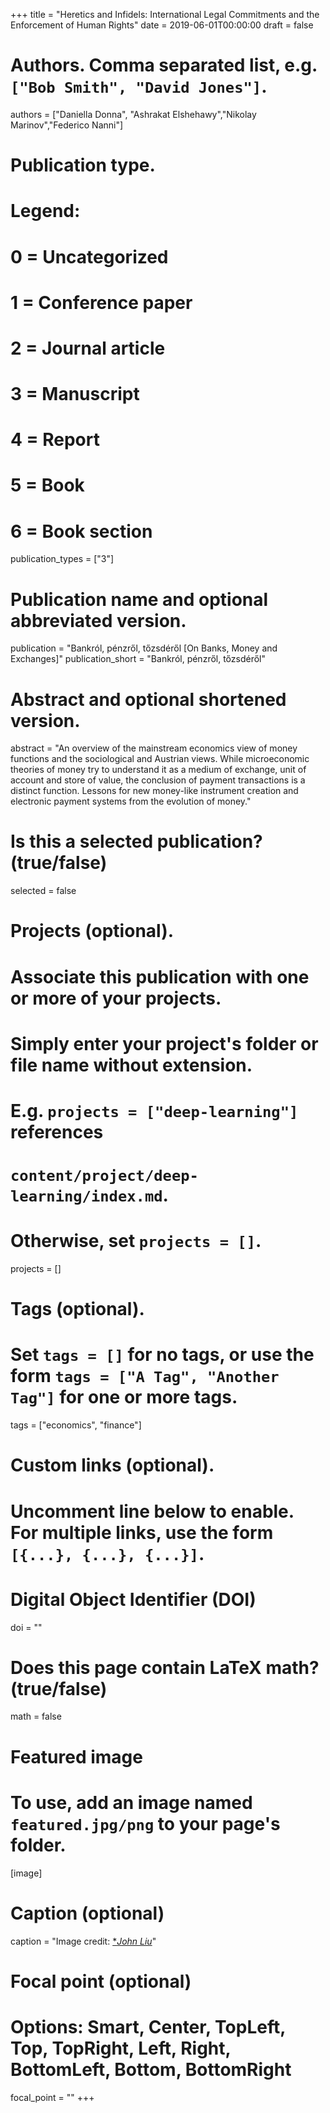 +++
title = "Heretics and Infidels: International Legal Commitments and the Enforcement of Human
Rights"
date = 2019-06-01T00:00:00
draft = false

# Authors. Comma separated list, e.g. `["Bob Smith", "David Jones"]`.
authors = ["Daniella Donna", "Ashrakat Elshehawy","Nikolay Marinov","Federico Nanni"]

# Publication type.
# Legend:
# 0 = Uncategorized
# 1 = Conference paper
# 2 = Journal article
# 3 = Manuscript
# 4 = Report
# 5 = Book
# 6 = Book section
publication_types = ["3"]

# Publication name and optional abbreviated version.
publication = "Bankról, pénzről, tőzsdéről [On Banks, Money and Exchanges]"
publication_short = "Bankról, pénzről, tőzsdéről"

# Abstract and optional shortened version.
abstract = "An overview of the mainstream economics view of money functions and the sociological and Austrian views. While microeconomic theories of money try to understand it as a medium of exchange, unit of account and store of value, the conclusion of payment transactions is a distinct function. Lessons for new money-like instrument creation and electronic payment systems from the evolution of money."

# Is this a selected publication? (true/false)
selected = false

# Projects (optional).
#   Associate this publication with one or more of your projects.
#   Simply enter your project's folder or file name without extension.
#   E.g. `projects = ["deep-learning"]` references 
#   `content/project/deep-learning/index.md`.
#   Otherwise, set `projects = []`.
projects = []

# Tags (optional).
#   Set `tags = []` for no tags, or use the form `tags = ["A Tag", "Another Tag"]` for one or more tags.
tags = ["economics", "finance"]

# Custom links (optional).
#   Uncomment line below to enable. For multiple links, use the form `[{...}, {...}, {...}]`.

# Digital Object Identifier (DOI)
doi = ""

# Does this page contain LaTeX math? (true/false)
math = false

# Featured image
# To use, add an image named `featured.jpg/png` to your page's folder. 
[image]
  # Caption (optional)
  caption = "Image credit: [**John Liu*](https://www.flickr.com/photos/8047705@N02/5427063703/)"

  # Focal point (optional)
  # Options: Smart, Center, TopLeft, Top, TopRight, Left, Right, BottomLeft, Bottom, BottomRight
  focal_point = ""
+++
